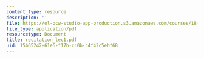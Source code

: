 ```yaml
---
content_type: resource
description: ''
file: https://ol-ocw-studio-app-production.s3.amazonaws.com/courses/18-034-honors-differential-equations-spring-2004/15b6524261e6f17bcc0bc4f42c5ebf68_recitation_lec1.pdf
file_type: application/pdf
resourcetype: Document
title: recitation_lec1.pdf
uid: 15b65242-61e6-f17b-cc0b-c4f42c5ebf68
---
```

